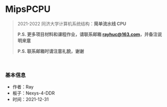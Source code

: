 # MipsPCPU
> 2021-2022 同济大学计算机系统结构：**简单流水线 CPU**
>
> **P.S. 更多项目材料和课程作业，请联系邮箱 rayhuc@163.com，并备注说明来意**
>
> **P.S. 联系邮箱时请注意礼貌，谢谢**

<br/>

### 基本信息

- 作者：Ray
- 板子：Nexys-4-DDR
- 时间：2021-12-31

